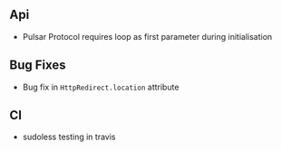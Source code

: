 ## Api

* Pulsar Protocol requires loop as first parameter during initialisation


## Bug Fixes

* Bug fix in ``HttpRedirect.location`` attribute


## CI

* sudoless testing in travis
